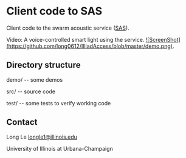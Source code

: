 Client code to SAS
==================

Client code to the swarm acoustic service ([SAS](https://acoustic.ifp.illinois.edu)). 

Video: A voice-controlled smart light using the service.
[![ScreenShot] (https://github.com/long0612/IlliadAccess/blob/master/demo.png)](http://vimeo.com/104966491).

## Directory structure

demo/ -- some demos

src/ -- source code

test/ -- some tests to verify working code

## Contact
Long Le <longle1@illinois.edu>

University of Illinois at Urbana-Champaign
